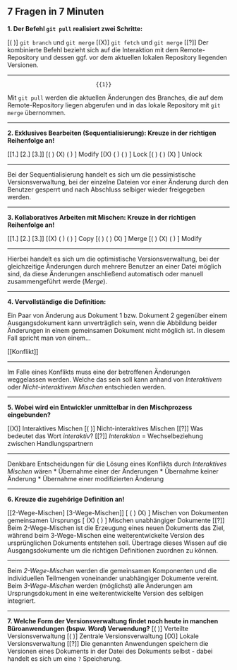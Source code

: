 ## 7 Fragen in 7 Minuten


**1. Der Befehl `git pull` realisiert zwei Schritte:**

[( )] `git branch` und `git merge`
[(X)] `git fetch` und `git merge`
[[?]] Der kombinierte Befehl bezieht sich auf die Interaktion mit dem Remote-Repository und dessen ggf. vor dem aktuellen lokalen Repository liegenden Versionen.
***********************************************************************

                                {{1}}
Mit `git pull` werden die aktuellen Änderungen des Branches, die auf dem Remote-Repository
liegen abgerufen und in das lokale Repository mit `git merge` übernommen.

***********************************************************************

**2. Exklusives Bearbeiten (Sequentialisierung): Kreuze in der richtigen Reihenfolge an!** 

[[1.] [2.] [3.]]
[( )  (X)  ( ) ]       Modify
[(X)  ( )  ( ) ]       Lock
[( )  ( )  (X) ]       Unlock
***********************************************************************

Bei der Sequentialisierung handelt es sich um die pessimistische Versionsverwaltung, bei der einzelne Dateien vor einer Änderung durch den Benutzer gesperrt und nach Abschluss selbiger wieder freigegeben werden. 

***********************************************************************


**3. Kollaboratives Arbeiten mit Mischen: Kreuze in der richtigen Reihenfolge an!** 

[[1.] [2.] [3.]]
[(X)  ( )  ( ) ]       Copy
[( )  ( )  (X) ]       Merge
[( )  (X)  ( ) ]       Modify
***********************************************************************

Hierbei handelt es sich um die optimistische Versionsverwaltung, bei der gleichzeitige Änderungen durch mehrere Benutzer an einer Datei möglich sind, da diese Änderungen anschließend automatisch oder manuell zusammengeführt werde (*Merge*). 

***********************************************************************


**4. Vervollständige die Definition:** 

Ein Paar von Änderung aus Dokument 1 bzw. Dokument 2 gegenüber einem Ausgangsdokument kann unverträglich sein, wenn die Abbildung beider Änderungen in einem gemeinsamen Dokument nicht möglich ist. In diesem Fall spricht man von einem...

[[Konflikt]] 
***********************************************************************

Im Falle eines Konflikts muss eine der betroffenen Änderungen weggelassen werden. Welche das sein soll kann anhand von *Interaktivem* oder *Nicht-interaktivem Mischen* entschieden werden. 

***********************************************************************


**5. Wobei wird ein Entwickler unmittelbar in den Mischprozess eingebunden?** 

[(X)] Interaktives Mischen
[( )] Nicht-interaktives Mischen
[[?]] Was bedeutet das Wort *interaktiv*?
[[?]] *Interaktion* = Wechselbeziehung zwischen Handlungspartnern
***********************************************************************

Denkbare Entscheidungen für die Lösung eines Konflikts durch *Interaktives Mischen* wären 
    * Übernahme einer der Änderungen
    * Übernahme keiner Änderung
    * Übernahme einer modifizierten Änderung

***********************************************************************

**6. Kreuze die zugehörige Definition an!**

[[2-Wege-Mischen] [3-Wege-Mischen]]
[       ( )              (X)      ]       Mischen von Dokumenten gemeinsamen Ursprungs
[       (X)              ( )      ]       Mischen unabhängiger Dokumente
[[?]] Beim 2-Wege-Mischen ist die Erzeugung eines neuen Dokuments das Ziel, während beim 3-Wege-Mischen eine weiterentwickelte Version des ursprünglichen Dokuments entstehen soll. Übertrage dieses Wissen auf die Ausgangsdokumente um die richtigen Definitionen zuordnen zu können.
***********************************************************************

Beim *2-Wege-Mischen* werden die gemeinsamen Komponenten und die individuellen Teilmengen voneinander unabhängiger Dokumente vereint. 
Beim *3-Wege-Mischen* werden (möglichst) alle Änderungen am Ursprungsdokument in eine weiterentwickelte Version des selbigen integriert. 

***********************************************************************


**7. Welche Form der Versionsverwaltung findet noch heute in manchen Büroanwendungen (bspw. *Word*) Verwendung?** 
[( )] Verteilte Versionsverwaltung
[( )] Zentrale Versionsverwaltung
[(X)] Lokale Versionsverwaltung
[[?]] Die genannten Anwendungen speichern die Versionen eines Dokuments in der Datei des Dokuments selbst - dabei handelt es sich um eine `?` Speicherung.
